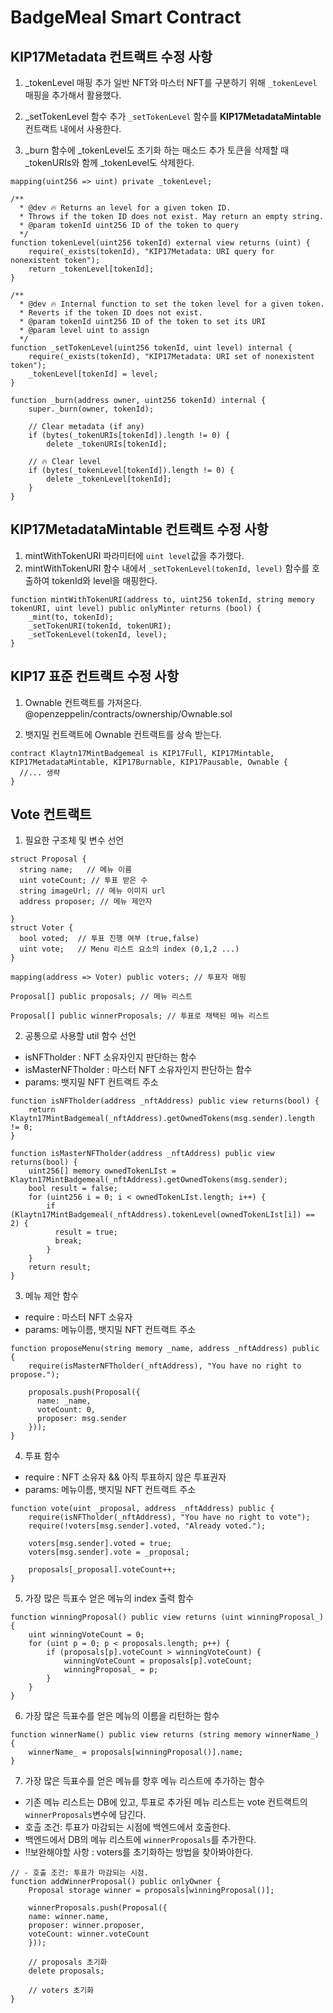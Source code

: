 # BadgeMeal Smart Contract

## KIP17Metadata 컨트랙트 수정 사항

1. _tokenLevel 매핑 추가
일반 NFT와 마스터 NFT를 구분하기 위해 `_tokenLevel` 매핑을 추가해서 활용했다.

2. _setTokenLevel 함수 추가
`_setTokenLevel` 함수를 **KIP17MetadataMintable** 컨트랙트 내에서 사용한다.

3. _burn 함수에 _tokenLevel도 초기화 하는 매소드 추가
토큰을 삭제할 때 _tokenURIs와 함께 _tokenLevel도 삭제한다.
```sol
mapping(uint256 => uint) private _tokenLevel;

/**
  * @dev 🔥 Returns an level for a given token ID.
  * Throws if the token ID does not exist. May return an empty string.
  * @param tokenId uint256 ID of the token to query
  */
function tokenLevel(uint256 tokenId) external view returns (uint) {
    require(_exists(tokenId), "KIP17Metadata: URI query for nonexistent token");
    return _tokenLevel[tokenId];
}

/**
  * @dev 🔥 Internal function to set the token level for a given token.
  * Reverts if the token ID does not exist.
  * @param tokenId uint256 ID of the token to set its URI
  * @param level uint to assign
  */
function _setTokenLevel(uint256 tokenId, uint level) internal {
    require(_exists(tokenId), "KIP17Metadata: URI set of nonexistent token");
    _tokenLevel[tokenId] = level;
}

function _burn(address owner, uint256 tokenId) internal {
    super._burn(owner, tokenId);

    // Clear metadata (if any)
    if (bytes(_tokenURIs[tokenId]).length != 0) {
        delete _tokenURIs[tokenId];
    
    // 🔥 Clear level 
    if (bytes(_tokenLevel[tokenId]).length != 0) {
        delete _tokenLevel[tokenId];
    }
}
```

## KIP17MetadataMintable 컨트랙트 수정 사항

1. mintWithTokenURI 파라미터에 `uint level`값을 추가했다.
2. mintWithTokenURI 함수 내에서 `_setTokenLevel(tokenId, level)` 함수를 호출하여 tokenId와 level을 매핑한다.

```sol
function mintWithTokenURI(address to, uint256 tokenId, string memory tokenURI, uint level) public onlyMinter returns (bool) {
    _mint(to, tokenId);
    _setTokenURI(tokenId, tokenURI);
    _setTokenLevel(tokenId, level);
}

```

## KIP17 표준 컨트랙트 수정 사항

1. Ownable 컨트랙트를 가져온다. 
@openzeppelin/contracts/ownership/Ownable.sol

2. 뱃지밀 컨트랙트에 Ownable 컨트랙트를 상속 받는다.
```sol
contract Klaytn17MintBadgemeal is KIP17Full, KIP17Mintable, KIP17MetadataMintable, KIP17Burnable, KIP17Pausable, Ownable {
  //... 생략
}
```

## Vote 컨트랙트

1. 필요한 구조체 및 변수 선언
```sol
struct Proposal {
  string name;   // 메뉴 이름
  uint voteCount; // 투표 받은 수
  string imageUrl; // 메뉴 이미지 url
  address proposer; // 메뉴 제안자

}
struct Voter {
  bool voted;  // 투표 진행 여부 (true,false)
  uint vote;   // Menu 리스트 요소의 index (0,1,2 ...)
}
  
mapping(address => Voter) public voters; // 투표자 매핑

Proposal[] public proposals; // 메뉴 리스트

Proposal[] public winnerProposals; // 투표로 채택된 메뉴 리스트
```

2. 공통으로 사용할 util 함수 선언
- isNFTholder : NFT 소유자인지 판단하는 함수
- isMasterNFTholder : 마스터 NFT 소유자인지 판단하는 함수
- params: 뱃지밀 NFT 컨트랙트 주소

```sol
function isNFTholder(address _nftAddress) public view returns(bool) {
    return Klaytn17MintBadgemeal(_nftAddress).getOwnedTokens(msg.sender).length != 0;
}

function isMasterNFTholder(address _nftAddress) public view returns(bool) {
    uint256[] memory ownedTokenLIst = Klaytn17MintBadgemeal(_nftAddress).getOwnedTokens(msg.sender);
    bool result = false;
    for (uint256 i = 0; i < ownedTokenLIst.length; i++) {
        if (Klaytn17MintBadgemeal(_nftAddress).tokenLevel(ownedTokenLIst[i]) == 2) {
          result = true;
          break;
        } 
    }
    return result;
}
```

3. 메뉴 제안 함수
- require : 마스터 NFT 소유자
- params: 메뉴이름, 뱃지밀 NFT 컨트랙트 주소

```sol
function proposeMenu(string memory _name, address _nftAddress) public {
    require(isMasterNFTholder(_nftAddress), "You have no right to propose.");

    proposals.push(Proposal({
      name: _name,
      voteCount: 0,
      proposer: msg.sender
    }));
}
```

4. 투표 함수
- require : NFT 소유자 && 아직 투표하지 않은 투표권자
- params: 메뉴이름, 뱃지밀 NFT 컨트랙트 주소

```sol
function vote(uint _proposal, address _nftAddress) public {
    require(isNFTholder(_nftAddress), "You have no right to vote");
    require(!voters[msg.sender].voted, "Already voted.");

    voters[msg.sender].voted = true;
    voters[msg.sender].vote = _proposal;

    proposals[_proposal].voteCount++;
}
```

5. 가장 많은 득표수 얻은 메뉴의 index 출력 함수
```sol
function winningProposal() public view returns (uint winningProposal_) {
    uint winningVoteCount = 0;
    for (uint p = 0; p < proposals.length; p++) {
        if (proposals[p].voteCount > winningVoteCount) {
            winningVoteCount = proposals[p].voteCount;
            winningProposal_ = p;
        }
    }
}
```

6. 가장 많은 득표수를 얻은 메뉴의 이름을 리턴하는 함수
```sol
function winnerName() public view returns (string memory winnerName_) {
    winnerName_ = proposals[winningProposal()].name;
}
```

7. 가장 많은 득표수를 얻은 메뉴를 향후 메뉴 리스트에 추가하는 함수
- 기존 메뉴 리스트는 DB에 있고, 투표로 추가된 메뉴 리스트는 vote 컨트랙트의 `winnerProposals`변수에 담긴다.
- 호츨 조건: 투표가 마감되는 시점에 백엔드에서 호출한다.
- 백엔드에서 DB의 메뉴 리스트에 `winnerProposals`를 추가한다.
- ‼️보완해야할 사항 : voters를 초기화하는 방법을 찾아봐야한다.
```sol
// - 호출 조건: 투표가 마감되는 시점.
function addWinnerProposal() public onlyOwner {
    Proposal storage winner = proposals[winningProposal()];

    winnerProposals.push(Proposal({
    name: winner.name,
    proposer: winner.proposer,
    voteCount: winner.voteCount
    }));

    // proposals 초기화
    delete proposals;

    // voters 초기화
}
```